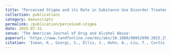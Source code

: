 ```yaml
---
title: "Perceived Stigma and its Role in Substance Use Disorder Treatment Completion"
collection: publications
category: manuscripts
permalink: /publication/perceived-stigma
date: 2025-07-31
venue: 'The American Journal of Drug and Alcohol Abuse'
paperurl: 'https://www.tandfonline.com/doi/abs/10.1080/00952990.2025.2528778'
citation: 'Isman, K., Giorgi, S., Ellis, J., Huhn, A., Liu, T., Curtis, B. (2025). &quot;Perceived Stigma and its Role in Substance Use  Disorder Treatment Completion&quot; <i>The American Journal on Drug Abuse</i>.'
---
```

